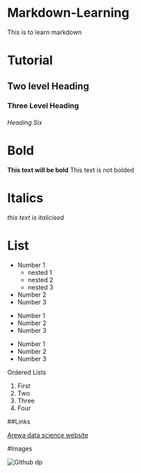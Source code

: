 # Markdown-Learning
This is to learn markdown

# Tutorial

## Two level Heading

### Three Level Heading

###### Heading Six

# Bold
**This text will be bold**
This text is not bolded
# Italics
_this text is italicised_
# List
- Number 1
   - nested 1
   - nested 2
   - nested 3
- Number 2
- Number 3

* Number 1
* Number 2
* Number 3

+ Number 1
+ Number 2
+ Number 3

Ordered Lists
1. First
2. Two
3. Three
4. Four

##Links

[Arewa data science website](https://github.com/arewadataScience)

#Images

![Github dp]("C:\Users\salim\Desktop\1517567181980.jpg")
